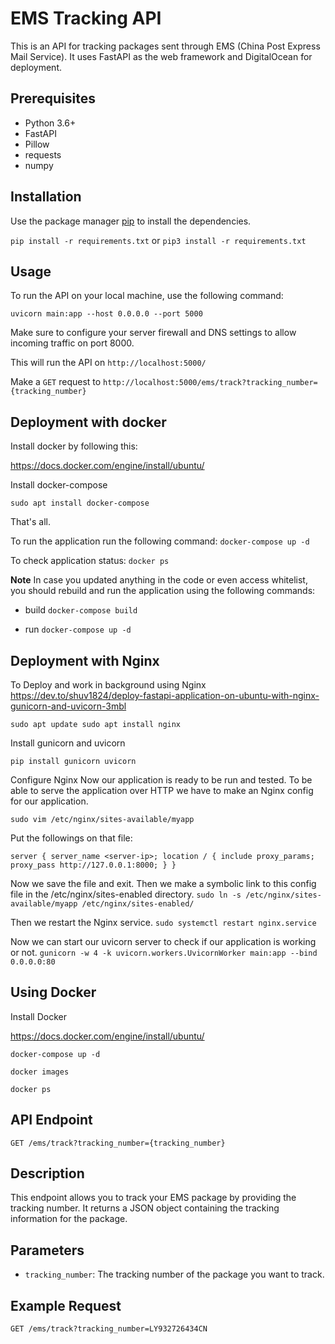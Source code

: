 EMS Tracking API
================

This is an API for tracking packages sent through EMS (China Post Express Mail Service). It uses FastAPI as the web framework and DigitalOcean for deployment.

Prerequisites
-------------

-   Python 3.6+
-   FastAPI
-   Pillow
-   requests
-   numpy


Installation
------------

Use the package manager [pip](https://pip.pypa.io/en/stable/) to install the dependencies.


`pip install -r requirements.txt`
or
`pip3 install -r requirements.txt`

Usage
-----

To run the API on your local machine, use the following command:

`uvicorn main:app --host 0.0.0.0 --port 5000`

Make sure to configure your server firewall and DNS settings to allow incoming traffic on port 8000.

This will run the API on `http://localhost:5000/`

Make a `GET` request to `http://localhost:5000/ems/track?tracking_number={tracking_number}`

Deployment with docker
----------------------

Install docker by following this:

https://docs.docker.com/engine/install/ubuntu/

Install docker-compose

`sudo apt install docker-compose`


That's all.

To run the application run the following command:
`docker-compose up -d`

To check application status:
`docker ps`


**Note**
In case you updated anything in the code or even access whitelist, you should rebuild and run the application using the following commands:
- build
`docker-compose build`

- run
`docker-compose up -d`



Deployment with Nginx
---------------------

To Deploy and work in background using Nginx
https://dev.to/shuv1824/deploy-fastapi-application-on-ubuntu-with-nginx-gunicorn-and-uvicorn-3mbl

`sudo apt update
 sudo apt install nginx`

Install gunicorn and uvicorn

`pip install gunicorn uvicorn`


Configure Nginx
Now our application is ready to be run and tested. To be able to serve the application over HTTP we have to make an Nginx config for our application.

`sudo vim /etc/nginx/sites-available/myapp`

Put the followings on that file:

`server {
       server_name <server-ip>;
       location / {
           include proxy_params;
           proxy_pass http://127.0.0.1:8000;
       }
}`

Now we save the file and exit. Then we make a symbolic link to this config file in the /etc/nginx/sites-enabled directory.
`sudo ln -s /etc/nginx/sites-available/myapp /etc/nginx/sites-enabled/`

Then we restart the Nginx service.
`sudo systemctl restart nginx.service`

Now we can start our uvicorn server to check if our application is working or not.
`gunicorn -w 4 -k uvicorn.workers.UvicornWorker main:app --bind 0.0.0.0:80`

Using Docker
------------

Install Docker

https://docs.docker.com/engine/install/ubuntu/

`docker-compose up -d`

`docker images`

`docker ps`



API Endpoint
--------

`GET /ems/track?tracking_number={tracking_number}`

Description
-----------

This endpoint allows you to track your EMS package by providing the tracking number. It returns a JSON object containing the tracking information for the package.

Parameters
----------

-   `tracking_number`: The tracking number of the package you want to track.

Example Request
---------------

`GET /ems/track?tracking_number=LY932726434CN`
